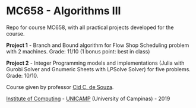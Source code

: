 MC658 - Algorithms III
======================

Repo for course MC658, with all practical projects developed for the course.

**Project 1** - Branch and Bound algorithm for Flow Shop Scheduling problem with 2 machines. Grade: 11/10 (1 bonus point: best in class)

**Project 2** - Integer Programming models and implementations (Julia with Gurobi Solver and Gnumeric Sheets with LPSolve Solver) for five problems. Grade: 10/10.

Course given by professor [Cid C. de Souza](https://ic.unicamp.br/~cid/).

[Institute of Computing](http://ic.unicamp.br/en) - [UNICAMP](http://www.unicamp.br/unicamp/) (University of Campinas) - 2019

